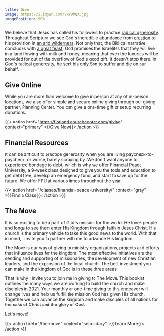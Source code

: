 ```yaml
---
title: Give
image: https://i.imgur.com/VxH0MQA.jpg
imagePosition: 90%
---
```


We believe that Jesus has called his followers to practice [radical generosity](https://www.youtube.com/watch?v=62CliEkRCso). Throughout Scripture we see God's incredible abundance from [creation](https://www.biblegateway.com/passage/?search=Genesis+1-2&version=NIV) to his provision in [an arid wilderness](https://www.biblegateway.com/passage/?search=Exodus%2016&version=NIV). Not only that, the Biblical narrative concludes with [a great feast](https://www.biblegateway.com/passage/?search=Revelation%2019:6-9&version=ESV). God promises the Israelites that they will live in a land flowing with milk and honey, meaning that even the luxuries will be provided for out of the overflow of God's good gift. It doesn't stop there, in God's radical generosity, he sent his only Son to suffer and die on our behalf.

## Give Online

While you are more than welcome to give in person at any of in-person locations, we also offer simple and secure online giving through our giving partner, Planning Center. You can give a one-time gift or setup recurring donations.

{{< action href="https://flatland.churchcenter.com/giving" context="primary" >}}Give Now{{< /action >}}

## Financial Resources

It can be difficult to practice generosity when you are living paycheck-to-paycheck, or worse, barely scraping by. We don't want anyone to experience bondage to debt, which is why we offer Financial Peace University, a 9-week class designed to give you the tools and education to get debt free, develop an emergency fund, and start to save up for the future. We offer FPU at various times throughout the year.

{{< action href="/classes/financial-peace-university/" context="gray" >}}Find a Class{{< /action >}}

## The Move

It is so exciting to be a part of God's mission for the world. He loves people and longs to see them enter His Kingdom through faith in Jesus Christ. His church is the primary vehicle to take this good news to the world. With that in mind, I invite you to partner with me to advance His kingdom.

The Move is our way of giving to ministry organizations, projects and efforts that influence lives for the kingdom. The most effective initiatives are the sending and supporting of missionaries, the development of new Christian leaders, and the expansion of the local church. The best investment you can make in the kingdom of God is in these three areas.

That is why I invite you to join me in giving to The Move. This booklet outlines the many ways we are working to build the church and make disciples in 2021. Your monthly or one-time giving to this endeavor will change lives and help us fulfill the mission God has given His church. Together we can advance the kingdom and make disciples of all nations for the sake of Christ and the glory of God.

Let's move!

{{< action href="/the-move" context="secondary" >}}Learn More{{< /action >}}
